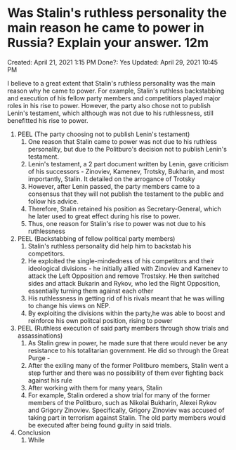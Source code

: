 # Was Stalin's ruthless personality the main reason he came to power in Russia? Explain your answer. 12m

Created: April 21, 2021 1:15 PM
Done?: Yes
Updated: April 29, 2021 10:45 PM

I believe to a great extent that Stalin's ruthless personality was the main reason why he came to power. For example, Stalin's ruthless backstabbing and execution of his fellow party members and competitiors played major roles in his rise to power. However, the party also chose not to publish Lenin's testament, which although was not due to his ruthlessness, still benefitted his rise to power.

1. PEEL (The party choosing not to publish Lenin's testament)
    1. One reason that Stalin came to power was not due to his ruthless personality, but due to the Politburo's decision not to publish Lenin's testament.
    2. Lenin's testament, a 2 part document written by Lenin, gave criticism of his successors - Zinoviev, Kamenev, Trotsky, Bukharin, and most importantly, Stalin. It detailed on the arrogance of Trotsky
    3. However, after Lenin passed, the party members came to a consensus that they will not publish the testament to the public and follow his advice.
    4. Therefore, Stalin retained his position as Secretary-General, which he later used to great effect during his rise to power.
    5. Thus, one reason for Stalin's rise to power was not due to his ruthlessness
2. PEEL (Backstabbing of fellow political party members)
    1. Stalin's ruthless personality did help him to backstab his competitors.
    2. He exploited the single-mindedness of his competitors and their ideological divisions - he initially allied with Zinoviev and Kamenev to attack the Left Opposition and remove Trostsky. He then switched sides and attack Bukarin and Rykov, who led the Right Opposition, essentially turning them against each other
    3. His ruthlessness in getting rid of his rivals meant that he was willing to change his views on NEP. 
    4. By exploiting the divisions within the party,he was able to boost and reinforce his own politcal position, rising to power
3. PEEL (Ruthless execution of said party members through show trials and assassinations)
    1. As Stalin grew in power, he made sure that there would never be any resistance to his totalitarian government. He did so through the Great Purge - 
    2. After the exiling many of the former Politburo members, Stalin went a step further and there was no possibility of them ever fighting back against his rule
    3. After working with them for many years, Stalin 
    4. For example, Stalin ordered a show trial for many of the former members of the Politburo, such as Nikolai Bukharin, Alexei Rykov and Grigory Zinoviev. Specifically, Grigory ZInoviev was accused of taking part in terrorism against Stalin. The old party members would be executed after being found guilty in said trials.
4. Conclusion
    1. While